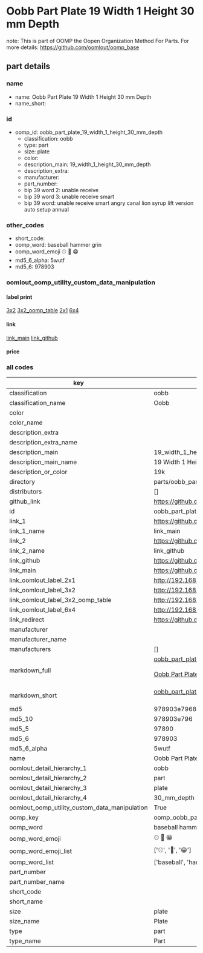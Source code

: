 # Oobb Part Plate 19 Width 1 Height 30 mm Depth  

note: This is part of OOMP the Oopen Organization Method For Parts. For more details: https://github.com/oomlout/oomp_base

##  part details
  







### name
* name: Oobb Part Plate 19 Width 1 Height 30 mm Depth
* name_short: 
### id
* oomp_id: oobb_part_plate_19_width_1_height_30_mm_depth
  * classification: oobb
  * type: part
  * size: plate
  * color: 
  * description_main: 19_width_1_height_30_mm_depth
  * description_extra: 
  * manufacturer: 
  * part_number: 
  * bip 39 word 2: unable receive
  * bip 39 word 3: unable receive smart
  * bip 39 word: unable receive smart angry canal lion syrup lift version auto setup annual

### other_codes
* short_code: 
* oomp_word: baseball hammer grin
* oomp_word_emoji :baseball: :hammer: :grin:
* md5_6_alpha: 5wutf
* md5_6: 978903






### oomlout_oomp_utility_custom_data_manipulation
#### label print
[3x2](http://192.168.1.245:1112/?label=oomp%205wutf)
[3x2_oomp_table](http://192.168.1.108:1112/?label=oomp%205wutf)
[2x1](http://192.168.1.242:1112/?label=oomp%205wutf)
[6x4](http://192.168.1.55:1112/?label=oomp%205wutf)    

#### link

[link_main](https://github.com/oomlout/oomlout_oomp_version_1_messy/tree/main/parts/oobb_part_plate_19_width_1_height_30_mm_depth) [link_github](https://github.com/oomlout/oomlout_oomp_version_1_messy/tree/main/parts/oobb_part_plate_19_width_1_height_30_mm_depth)                             

#### price







### all codes 
| key | value |  
| --- | --- |  
| classification | oobb |  
| classification_name | Oobb |  
| color |  |  
| color_name |  |  
| description_extra |  |  
| description_extra_name |  |  
| description_main | 19_width_1_height_30_mm_depth |  
| description_main_name | 19 Width 1 Height 30 mm Depth |  
| description_or_color | 19k |  
| directory | parts/oobb_part_plate_19_width_1_height_30_mm_depth |  
| distributors | [] |  
| github_link | https://github.com/oomlout/oomlout_oomp_part_src/tree/main/parts/oobb_part_plate_19_width_1_height_30_mm_depth |  
| id | oobb_part_plate_19_width_1_height_30_mm_depth |  
| link_1 | https://github.com/oomlout/oomlout_oomp_version_1_messy/tree/main/parts/oobb_part_plate_19_width_1_height_30_mm_depth |  
| link_1_name | link_main |  
| link_2 | https://github.com/oomlout/oomlout_oomp_version_1_messy/tree/main/parts/oobb_part_plate_19_width_1_height_30_mm_depth |  
| link_2_name | link_github |  
| link_github | https://github.com/oomlout/oomlout_oomp_version_1_messy/tree/main/parts/oobb_part_plate_19_width_1_height_30_mm_depth |  
| link_main | https://github.com/oomlout/oomlout_oomp_version_1_messy/tree/main/parts/oobb_part_plate_19_width_1_height_30_mm_depth |  
| link_oomlout_label_2x1 | http://192.168.1.242:1112/?label=oomp%205wutf |  
| link_oomlout_label_3x2 | http://192.168.1.245:1112/?label=oomp%205wutf |  
| link_oomlout_label_3x2_oomp_table | http://192.168.1.108:1112/?label=oomp%205wutf |  
| link_oomlout_label_6x4 | http://192.168.1.55:1112/?label=oomp%205wutf |  
| link_redirect | https://github.com/oomlout/oomlout_oomp_version_1_messy/tree/main/parts/oobb_part_plate_19_width_1_height_30_mm_depth |  
| manufacturer |  |  
| manufacturer_name |  |  
| manufacturers | [] |  
| markdown_full | [oobb_part_plate_19_width_1_height_30_mm_depth](none)<br>[](none)<br>[Oobb Part Plate 19 Width 1 Height 30 Mm Depth](none)<br><br> |  
| markdown_short | [oobb_part_plate_19_width_1_height_30_mm_depth](none)<br><br> |  
| md5 | 978903e796817b960890808f992ce762 |  
| md5_10 | 978903e796 |  
| md5_5 | 97890 |  
| md5_6 | 978903 |  
| md5_6_alpha | 5wutf |  
| name | Oobb Part Plate 19 Width 1 Height 30 mm Depth |  
| oomlout_detail_hierarchy_1 | oobb |  
| oomlout_detail_hierarchy_2 | part |  
| oomlout_detail_hierarchy_3 | plate |  
| oomlout_detail_hierarchy_4 | 30_mm_depth |  
| oomlout_oomp_utility_custom_data_manipulation | True |  
| oomp_key | oomp_oobb_part_plate_19_width_1_height_30_mm_depth |  
| oomp_word | baseball hammer grin |  
| oomp_word_emoji | :baseball: :hammer: :grin: |  
| oomp_word_emoji_list | [':baseball:', ':hammer:', ':grin:'] |  
| oomp_word_list | ['baseball', 'hammer', 'grin'] |  
| part_number |  |  
| part_number_name |  |  
| short_code |  |  
| short_name |  |  
| size | plate |  
| size_name | Plate |  
| type | part |  
| type_name | Part |  
